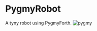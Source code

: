 # PygmyRobot
A tyny robot using PygmyForth.
![pygmy](https://github.com/photoplane/Wall-avoidance-robot-using-PygmyForth/assets/31778273/6aa17f77-81a9-4569-b42e-335d41a8e3a1)



